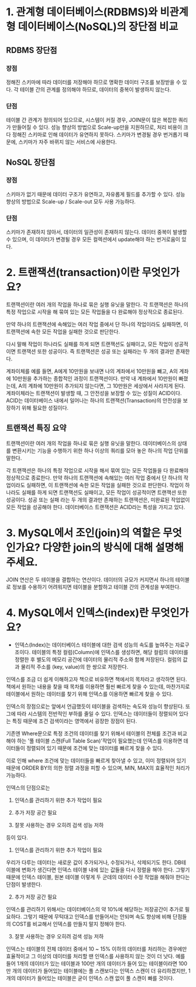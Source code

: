 # 1. 관계형 데이터베이스(RDBMS)와 비관계형 데이터베이스(NoSQL)의 장단점 비교

## RDBMS 장단점

### 장점
정해진 스키마에 따라 데이터를 저장해야 하므로 명확한 데이터 구조를 보장받을 수 있다.
각 테이블 간의 관계를 정의해야 하므로, 데이터의 중복이 발생하지 않는다.

### 단점
테이블 간 관계가 정의되어 있으므로, 시스템이 커질 경우, JOIN문이 많은 복잡한 쿼리가 만들어질 수 있다.
성능 향상의 방법으로 Scale-up만을 지원하므로, 처리 비용이 크다
정해진 스키마로 인해 데이터가 유연하지 못하다. 스키마가 변경될 경우 번거롭기 때문에, 스키마가 자주 바뀌지 않는 서비스에 사용한다.

## NoSQL 장단점

### 장점
스키마가 없기 때문에 데이터 구조가 유연하고, 자유롭게 필드를 추가할 수 있다.
성능 향상의 방법으로 Scale-up / Scale-out 모두 사용 가능하다.

### 단점
스키마가 존재하지 않아서, 데이터의 일관성이 존재하지 않는다.
데이터 중복이 발생할 수 있으며, 이 데이터가 변경될 경우 모든 컬렉션에서 update해야 하는 번거로움이 있다.

# 2. 트랜잭션(transaction)이란 무엇인가요?

트랜잭션이란 여러 개의 작업을 하나로 묶은 실행 유닛을 말한다. 각 트랜잭션은 하나의 특정 작업으로 시작을 해 묶여 있는 모든 작업들을 다 완료해야 정상적으로 종료된다.

만약 하나의 트랜잭션에 속해있는 여러 작업 중에서 단 하나의 작업이라도 실패하면, 이 트랜잭션에 속한 모든 작업을 실패한 것으로 판단한다.

다시 말해 작업이 하나라도 실패를 하게 되면 트랜잭션도 실패이고, 모든 작업이 성공적이면 트랜잭션 또한 성공이다. 즉 트랜잭션은 성공 또는 실패라는 두 개의 결과만 존재한다.

계좌이체를 예를 들면, A에게 10만원을 보내면 나의 계좌에서 10만원을 뺴고, A의 계좌에 10만원을 추가하는 종합적인 과정이 트랜잭션이다. 만약 내 계좌에서 10만원이 빠졌는데, A의 계좌에 10만원이 추가되지 않는다면, 그 10만원은 세상에서 사라지게 된다. 계좌이체라는 트랜잭션이 발생할 때, 그 안전성을 보장할 수 있는 성질이 ACID이다. ACID는 데이터베이스 내에서 일어나는 하나의 트랜잭션(Transaction)의 안전성을 보장하기 위해 필요한 성질이다.

## 트랜잭션 특징 요약

트랜잭션이란 여러 개의 작업을 하나로 묶은 실행 유닛을 말한다. 데이터베이스의 상태를 변환시키는 기능을 수행하기 위한 하나 이상의 쿼리를 모아 놓은 하나의 작업 단위를 말한다.

각 트랜잭션은 하나의 특정 작업으로 시작을 해서 묶여 있는 모든 작업들을 다 완료해야 정상적으로 종료한다.
만약 하나의 트랜잭션에 속해있는 여러 작업 중에서 단 하나의 작업이라도 실패하면, 이 트랜잭션에 속한 모든 작업을 실패한 것으로 판단한다.
작업이 하나라도 실패를 하게 되면 트랜잭션도 실패이고, 모든 작업이 성공적이면 트랜잭션 또한 성공이다.
성공 또는 실패 라는 두 개의 결과만 존재하는 트랜잭션은, 미완료된 작업없이 모든 작업을 성공해야 한다.
데이터베이스 트랜잭션은 ACID라는 특성을 가지고 있다.

# 3. MySQL에서 조인(join)의 역할은 무엇인가요? 다양한 join의 방식에 대해 설명해주세요.

JOIN 연산은 두 테이블을 결합하는 연산이다.
데이터의 규모가 커지면서 하나의 테이블로 정보를 수용하기 어려워지면 테이블을 분할하고 테이블 간의 관계성을 부여한다.

# 4. MySQL에서 인덱스(index)란 무엇인가요?

- 인덱스(Index)는 데이터베이스 테이블에 대한 검색 성능의 속도를 높여주는 자료구조이다. 테이블의 특정 컬럼(Column)에 인덱스를 생성하면, 해당 컬럼의 데이터를 정렬한 후 별도의 메모리 공간에 데이터의 물리적 주소와 함께 저장된다. 컬럼의 값과 물리적 주소를 (key, value)의 한 쌍으로 저장한다. 

인덱스를 조금 더 쉽게 이해하고자 책으로 비유하면 책에서의 목차라고 생각하면 된다. 책에서 원하는 내용을 찾을 때 목차를 이용하면 훨씬 빠르게 찾을 수 있는데, 마찬가지로 테이블에서 원하는 데이터를 찾기 위해 인덱스를 이용하면 빠르게 찾을 수 있다.

인덱스의 장점으로는 앞에서 언급했듯이 테이블을 검색하는 속도와 성능이 향상된다. 또 그에 따라 시스템의 전반적인 부하를 줄일 수 있다. 인덱스는 데이터들이 정렬되어 있다는 특징 때문에 조건 검색이라는 영역에서 굉장한 장점이 된다.

기존엔 Where문으로 특정 조건의 데이터를 찾기 위해서 테이블의 전체를 조건과 비교해야 하는 '풀 테이블 스캔(Full Table Scan)'작업이 필요했는데 인덱스를 이용하면 데이터들이 정렬되어 있기 때문에 조건에 맞는 데이터를 빠르게 찾을 수 있다.

이로 인해 where 조건에 맞는 데이터들을 빠르게 찾아낼 수 있고, 이미 정렬되어 있기 때문에 ORDER BY의 의한 정렬 과정을 피할 수 있으며, MIN, MAX의 효율적인 처리가 가능하다.

인덱스의 단점으로는 

1. 인덱스를 관리하기 위한 추가 작업이 필요

2. 추가 저장 공간 필요

3. 잘못 사용하는 경우 오히려 검색 성능 저하

등이 있다. 

1. 인덱스를 관리하기 위한 추가 작업이 필요

우리가 다루는 데이터는 새로운 값이 추가되거나, 수정되거나, 삭제되기도 한다. DB테이블에 변화가 생긴다면 인덱스 테이블 내에 있는 값들을 다시 정렬을 해야 한다. 그렇기 때문에 인덱스 테이블, 원본 테이블 이렇게 두 군데의 데이터 수정 작업을 해줘야 한다는 단점이 발생한다. 

2. 추가 저장 공간 필요

인덱스를 관리하기 위해서는 데이터베이스의 약 10%에 해당하는 저장공간이 추가로 필요하다. 그렇기 때문에 무턱대고 인덱스를 만들어서는 안되며 속도 향상에 비해 단점들의 COST를 비교해서 인덱스를 만들지 말지 정해야 한다.

3. 잘못 사용하는 경우 오히려 검색 성능 저하

인덱스는 테이블의 전체 데이터 중에서 10 ~ 15% 이하의 데이터를 처리하는 경우에만 효율적이고 그 이상의 데이터를 처리할 땐 인덱스를 사용하지 않는 것이 더 낫다. 예를 들어 1개의 데이터가 있는 테이블과 100만 개의 데이터가 들어 있는 테이블이라면 100만 개의 데이터가 들어있는 테이블에는 풀 스캔보다는 인덱스 스캔이 더 유리하겠지만, 1개의 데이터가 들어있는 테이블은 굳이 인덱스 스캔 없이 풀 스캔이 빠를 것이다.

